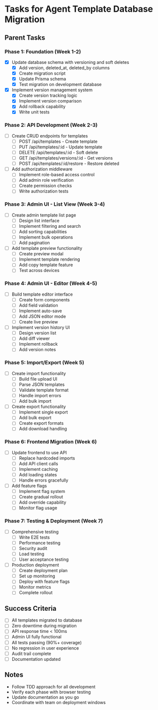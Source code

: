 # Tasks for Agent Template Database Migration

## Parent Tasks

### Phase 1: Foundation (Week 1-2)
- [x] Update database schema with versioning and soft deletes
  - [x] Add version, deleted_at, deleted_by columns
  - [x] Create migration script
  - [x] Update Prisma schema
  - [x] Test migration on development database

- [x] Implement version management system
  - [x] Create version tracking logic
  - [x] Implement version comparison
  - [x] Add rollback capability
  - [x] Write unit tests

### Phase 2: API Development (Week 2-3)
- [ ] Create CRUD endpoints for templates
  - [ ] POST /api/templates - Create template
  - [ ] PUT /api/templates/:id - Update template
  - [ ] DELETE /api/templates/:id - Soft delete
  - [ ] GET /api/templates/versions/:id - Get versions
  - [ ] POST /api/templates/:id/restore - Restore deleted

- [ ] Add authorization middleware
  - [ ] Implement role-based access control
  - [ ] Add admin role verification
  - [ ] Create permission checks
  - [ ] Write authorization tests

### Phase 3: Admin UI - List View (Week 3-4)
- [ ] Create admin template list page
  - [ ] Design list interface
  - [ ] Implement filtering and search
  - [ ] Add sorting capabilities
  - [ ] Implement bulk operations
  - [ ] Add pagination

- [ ] Add template preview functionality
  - [ ] Create preview modal
  - [ ] Implement template rendering
  - [ ] Add copy template feature
  - [ ] Test across devices

### Phase 4: Admin UI - Editor (Week 4-5)
- [ ] Build template editor interface
  - [ ] Create form components
  - [ ] Add field validation
  - [ ] Implement auto-save
  - [ ] Add JSON editor mode
  - [ ] Create live preview

- [ ] Implement version history UI
  - [ ] Design version list
  - [ ] Add diff viewer
  - [ ] Implement rollback
  - [ ] Add version notes

### Phase 5: Import/Export (Week 5)
- [ ] Create import functionality
  - [ ] Build file upload UI
  - [ ] Parse JSON templates
  - [ ] Validate template format
  - [ ] Handle import errors
  - [ ] Add bulk import

- [ ] Create export functionality
  - [ ] Implement single export
  - [ ] Add bulk export
  - [ ] Create export formats
  - [ ] Add download handling

### Phase 6: Frontend Migration (Week 6)
- [ ] Update frontend to use API
  - [ ] Replace hardcoded imports
  - [ ] Add API client calls
  - [ ] Implement caching
  - [ ] Add loading states
  - [ ] Handle errors gracefully

- [ ] Add feature flags
  - [ ] Implement flag system
  - [ ] Create gradual rollout
  - [ ] Add override capability
  - [ ] Monitor flag usage

### Phase 7: Testing & Deployment (Week 7)
- [ ] Comprehensive testing
  - [ ] Write E2E tests
  - [ ] Performance testing
  - [ ] Security audit
  - [ ] Load testing
  - [ ] User acceptance testing

- [ ] Production deployment
  - [ ] Create deployment plan
  - [ ] Set up monitoring
  - [ ] Deploy with feature flags
  - [ ] Monitor metrics
  - [ ] Complete rollout

## Success Criteria

- [ ] All templates migrated to database
- [ ] Zero downtime during migration
- [ ] API response time < 100ms
- [ ] Admin UI fully functional
- [ ] All tests passing (90%+ coverage)
- [ ] No regression in user experience
- [ ] Audit trail complete
- [ ] Documentation updated

## Notes

- Follow TDD approach for all development
- Verify each phase with browser testing
- Update documentation as you go
- Coordinate with team on deployment windows